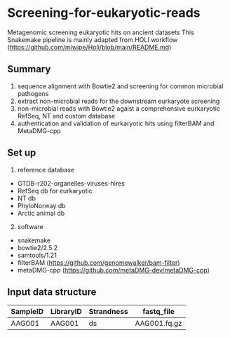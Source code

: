 # Screening-for-eukaryotic-reads
Metagenomic screening eukaryotic hits on ancient datasets
This Snakemake pipeline is mainly adapted from HOLI workflow (https://github.com/miwipe/Holi/blob/main/README.md)
## Summary
1. sequence alignment with Bowtie2 and screening for common microbial pathogens
2. extract non-microbial reads for the downstream eurkaryote screening
3. non-microbial reads with Bowtie2 agaist a comprehensive eurkaryotic RefSeq, NT and custom database
4. authentication and validation of eurkaryotic hits using filterBAM and MetaDMG-cpp
## Set up
1. reference database
  - GTDB-r202-organelles-viruses-hires
  - RefSeq db for eurkaryotic
  - NT db
  - PhyloNorway db
  - Arctic animal db
2. software
  - snakemake
  - bowtie2/2.5.2
  - samtools/1.21
  - filterBAM (https://github.com/genomewalker/bam-filter)
  - metaDMG-cpp (https://github.com/metaDMG-dev/metaDMG-cpp)
## Input data structure
|SampleID|LibraryID|Strandness|fastq_file|
| ------ | ------- | -------- | -------- |
| AAG001 | AAG001 | ds | AAG001.fq.gz |
